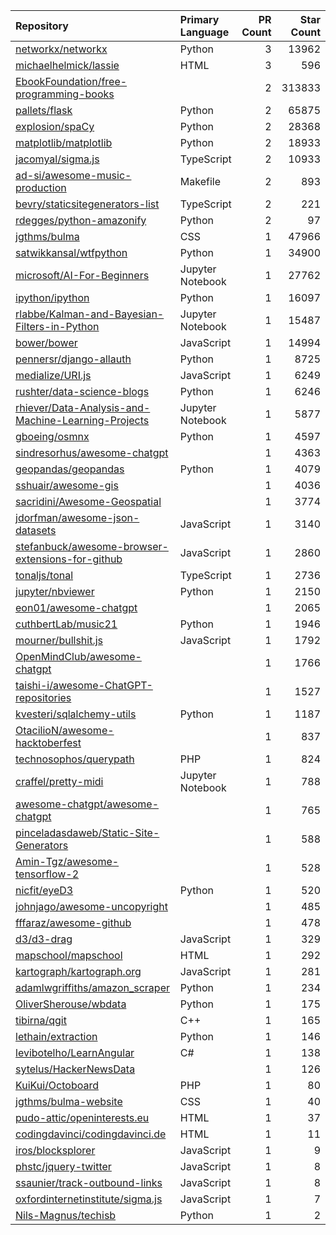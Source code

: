 | Repository | Primary Language | PR Count | Star Count |
| :-- | :-- | --: | --: |
| [networkx/networkx](https://github.com/networkx/networkx) | Python | 3 | 13962 |
| [michaelhelmick/lassie](https://github.com/michaelhelmick/lassie) | HTML | 3 | 596 |
| [EbookFoundation/free-programming-books](https://github.com/EbookFoundation/free-programming-books) |  | 2 | 313833 |
| [pallets/flask](https://github.com/pallets/flask) | Python | 2 | 65875 |
| [explosion/spaCy](https://github.com/explosion/spaCy) | Python | 2 | 28368 |
| [matplotlib/matplotlib](https://github.com/matplotlib/matplotlib) | Python | 2 | 18933 |
| [jacomyal/sigma.js](https://github.com/jacomyal/sigma.js) | TypeScript | 2 | 10933 |
| [ad-si/awesome-music-production](https://github.com/ad-si/awesome-music-production) | Makefile | 2 | 893 |
| [bevry/staticsitegenerators-list](https://github.com/bevry/staticsitegenerators-list) | TypeScript | 2 | 221 |
| [rdegges/python-amazonify](https://github.com/rdegges/python-amazonify) | Python | 2 | 97 |
| [jgthms/bulma](https://github.com/jgthms/bulma) | CSS | 1 | 47966 |
| [satwikkansal/wtfpython](https://github.com/satwikkansal/wtfpython) | Python | 1 | 34900 |
| [microsoft/AI-For-Beginners](https://github.com/microsoft/AI-For-Beginners) | Jupyter Notebook | 1 | 27762 |
| [ipython/ipython](https://github.com/ipython/ipython) | Python | 1 | 16097 |
| [rlabbe/Kalman-and-Bayesian-Filters-in-Python](https://github.com/rlabbe/Kalman-and-Bayesian-Filters-in-Python) | Jupyter Notebook | 1 | 15487 |
| [bower/bower](https://github.com/bower/bower) | JavaScript | 1 | 14994 |
| [pennersr/django-allauth](https://github.com/pennersr/django-allauth) | Python | 1 | 8725 |
| [medialize/URI.js](https://github.com/medialize/URI.js) | JavaScript | 1 | 6249 |
| [rushter/data-science-blogs](https://github.com/rushter/data-science-blogs) | Python | 1 | 6246 |
| [rhiever/Data-Analysis-and-Machine-Learning-Projects](https://github.com/rhiever/Data-Analysis-and-Machine-Learning-Projects) | Jupyter Notebook | 1 | 5877 |
| [gboeing/osmnx](https://github.com/gboeing/osmnx) | Python | 1 | 4597 |
| [sindresorhus/awesome-chatgpt](https://github.com/sindresorhus/awesome-chatgpt) |  | 1 | 4363 |
| [geopandas/geopandas](https://github.com/geopandas/geopandas) | Python | 1 | 4079 |
| [sshuair/awesome-gis](https://github.com/sshuair/awesome-gis) |  | 1 | 4036 |
| [sacridini/Awesome-Geospatial](https://github.com/sacridini/Awesome-Geospatial) |  | 1 | 3774 |
| [jdorfman/awesome-json-datasets](https://github.com/jdorfman/awesome-json-datasets) | JavaScript | 1 | 3140 |
| [stefanbuck/awesome-browser-extensions-for-github](https://github.com/stefanbuck/awesome-browser-extensions-for-github) | JavaScript | 1 | 2860 |
| [tonaljs/tonal](https://github.com/tonaljs/tonal) | TypeScript | 1 | 2736 |
| [jupyter/nbviewer](https://github.com/jupyter/nbviewer) | Python | 1 | 2150 |
| [eon01/awesome-chatgpt](https://github.com/eon01/awesome-chatgpt) |  | 1 | 2065 |
| [cuthbertLab/music21](https://github.com/cuthbertLab/music21) | Python | 1 | 1946 |
| [mourner/bullshit.js](https://github.com/mourner/bullshit.js) | JavaScript | 1 | 1792 |
| [OpenMindClub/awesome-chatgpt](https://github.com/OpenMindClub/awesome-chatgpt) |  | 1 | 1766 |
| [taishi-i/awesome-ChatGPT-repositories](https://github.com/taishi-i/awesome-ChatGPT-repositories) |  | 1 | 1527 |
| [kvesteri/sqlalchemy-utils](https://github.com/kvesteri/sqlalchemy-utils) | Python | 1 | 1187 |
| [OtacilioN/awesome-hacktoberfest](https://github.com/OtacilioN/awesome-hacktoberfest) |  | 1 | 837 |
| [technosophos/querypath](https://github.com/technosophos/querypath) | PHP | 1 | 824 |
| [craffel/pretty-midi](https://github.com/craffel/pretty-midi) | Jupyter Notebook | 1 | 788 |
| [awesome-chatgpt/awesome-chatgpt](https://github.com/awesome-chatgpt/awesome-chatgpt) |  | 1 | 765 |
| [pinceladasdaweb/Static-Site-Generators](https://github.com/pinceladasdaweb/Static-Site-Generators) |  | 1 | 588 |
| [Amin-Tgz/awesome-tensorflow-2](https://github.com/Amin-Tgz/awesome-tensorflow-2) |  | 1 | 528 |
| [nicfit/eyeD3](https://github.com/nicfit/eyeD3) | Python | 1 | 520 |
| [johnjago/awesome-uncopyright](https://github.com/johnjago/awesome-uncopyright) |  | 1 | 485 |
| [fffaraz/awesome-github](https://github.com/fffaraz/awesome-github) |  | 1 | 478 |
| [d3/d3-drag](https://github.com/d3/d3-drag) | JavaScript | 1 | 329 |
| [mapschool/mapschool](https://github.com/mapschool/mapschool) | HTML | 1 | 292 |
| [kartograph/kartograph.org](https://github.com/kartograph/kartograph.org) | JavaScript | 1 | 281 |
| [adamlwgriffiths/amazon_scraper](https://github.com/adamlwgriffiths/amazon_scraper) | Python | 1 | 234 |
| [OliverSherouse/wbdata](https://github.com/OliverSherouse/wbdata) | Python | 1 | 175 |
| [tibirna/qgit](https://github.com/tibirna/qgit) | C++ | 1 | 165 |
| [lethain/extraction](https://github.com/lethain/extraction) | Python | 1 | 146 |
| [levibotelho/LearnAngular](https://github.com/levibotelho/LearnAngular) | C# | 1 | 138 |
| [sytelus/HackerNewsData](https://github.com/sytelus/HackerNewsData) |  | 1 | 126 |
| [KuiKui/Octoboard](https://github.com/KuiKui/Octoboard) | PHP | 1 | 80 |
| [jgthms/bulma-website](https://github.com/jgthms/bulma-website) | CSS | 1 | 40 |
| [pudo-attic/openinterests.eu](https://github.com/pudo-attic/openinterests.eu) | HTML | 1 | 37 |
| [codingdavinci/codingdavinci.de](https://github.com/codingdavinci/codingdavinci.de) | HTML | 1 | 11 |
| [iros/blocksplorer](https://github.com/iros/blocksplorer) | JavaScript | 1 | 9 |
| [phstc/jquery-twitter](https://github.com/phstc/jquery-twitter) | JavaScript | 1 | 8 |
| [ssaunier/track-outbound-links](https://github.com/ssaunier/track-outbound-links) | JavaScript | 1 | 8 |
| [oxfordinternetinstitute/sigma.js](https://github.com/oxfordinternetinstitute/sigma.js) | JavaScript | 1 | 7 |
| [Nils-Magnus/techisb](https://github.com/Nils-Magnus/techisb) | Python | 1 | 2 |
